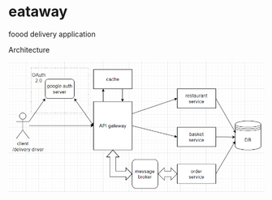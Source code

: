 # eataway
foood delivery application


Architecture

![alt text](https://github.com/i-yashar/eataway-k8s/blob/main/api-gateway/eataway-architecture.png)
